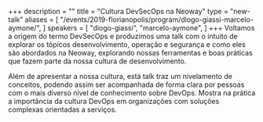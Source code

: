 +++
description = ""
title = "Cultura DevSecOps na Neoway"
type = "new-talk"
aliases = [
        "/events/2019-florianopolis/program/diogo-giassi-marcelo-aymone/",
]
speakers = [
        "diogo-giassi",
        "marcelo-aymone",
]
+++
Voltamos a origem do termo DevSecOps e produzimos uma talk com o intuito de explorar os tópicos desenvolvimento, operação e segurança e como eles são abordados na Neoway, explorando nossas ferramentas e boas práticas que fazem parte da nossa cultura de desenvolvimento.

Além de apresentar a nossa cultura, está talk traz um nivelamento de conceitos, podendo assim ser acompanhada de forma clara por pessoas com o mais diverso nível de conhecimento sobre DevOps. Mostra na prática a importância da cultura DevOps em organizações com soluções complexas orientadas a serviços.